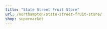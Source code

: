 ```yaml
---
title: "State Street Fruit Store"
url: /northampton/state-street-fruit-store/
shop: supermarket
---
```

